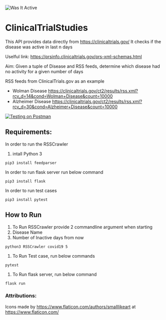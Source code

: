 ![Was It Active](https://www.flaticon.com/svg/static/icons/png/128/3017/3017586.png) 

# ClinicalTrialStudies
This API provides data directly from https://clinicaltrials.gov/
It checks if the disease was active in last n days

Uselful link:
https://prsinfo.clinicaltrials.gov/prs-xml-schemas.html

Aim: Given a tuple of Disease and RSS feeds, determine which disease had no activity for a given number of days
 
RSS feeds from ClinicalTrials.gov as an example 
*	Wolman Disease https://clinicaltrials.gov/ct2/results/rss.xml?rcv_d=14&cond=Wolman+Disease&count=10000
*	Alzheimer Disease https://clinicaltrials.gov/ct2/results/rss.xml?rcv_d=30&cond=Alzheimer+Disease&count=10000
 

[![Testing on Postman](https://files.realpython.com/media/flask-nginx-gunicorn-architecture.012eb1c10f5e.jpg)](https://youtu.be/AF76jtQVJ8o)

## Requirements:
In order to run the RSSCrawler
1. intall Python 3
``` 
pip3 install feedparser 
```

In order to run flask server run below command
````
pip3 install flask
````

In order to run test cases
```
pip3 install pytest
```

## How to Run
1. To Run RSSCrawler provide 2 commandline argument when starting 
  1. Disease Name
  1. Number of Inactive days from now
  ```
  python3 RSSCrawler covid19 5
  ```
1. To Run Test case, run below commands
  ```
  pytest
  ```
1. To Run flask server, run below command
  ```
  flask run
  ```

### Attributions:
Icons made by https://www.flaticon.com/authors/smalllikeart at https://www.flaticon.com/
